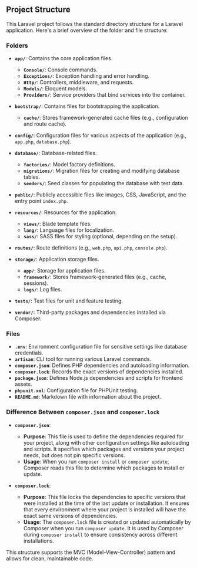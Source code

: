 ## Project Structure

This Laravel project follows the standard directory structure for a Laravel application. Here's a brief overview of the folder and file structure:

### Folders

- **`app/`**: Contains the core application files.
  - **`Console/`**: Console commands.
  - **`Exceptions/`**: Exception handling and error handling.
  - **`Http/`**: Controllers, middleware, and requests.
  - **`Models/`**: Eloquent models.
  - **`Providers/`**: Service providers that bind services into the container.

- **`bootstrap/`**: Contains files for bootstrapping the application.
  - **`cache/`**: Stores framework-generated cache files (e.g., configuration and route cache).

- **`config/`**: Configuration files for various aspects of the application (e.g., `app.php`, `database.php`).

- **`database/`**: Database-related files.
  - **`factories/`**: Model factory definitions.
  - **`migrations/`**: Migration files for creating and modifying database tables.
  - **`seeders/`**: Seed classes for populating the database with test data.

- **`public/`**: Publicly accessible files like images, CSS, JavaScript, and the entry point `index.php`.

- **`resources/`**: Resources for the application.
  - **`views/`**: Blade template files.
  - **`lang/`**: Language files for localization.
  - **`sass/`**: SASS files for styling (optional, depending on the setup).

- **`routes/`**: Route definitions (e.g., `web.php`, `api.php`, `console.php`).

- **`storage/`**: Application storage files.
  - **`app/`**: Storage for application files.
  - **`framework/`**: Stores framework-generated files (e.g., cache, sessions).
  - **`logs/`**: Log files.

- **`tests/`**: Test files for unit and feature testing.

- **`vendor/`**: Third-party packages and dependencies installed via Composer.

### Files

- **`.env`**: Environment configuration file for sensitive settings like database credentials.
- **`artisan`**: CLI tool for running various Laravel commands.
- **`composer.json`**: Defines PHP dependencies and autoloading information.
- **`composer.lock`**: Records the exact versions of dependencies installed.
- **`package.json`**: Defines Node.js dependencies and scripts for frontend assets.
- **`phpunit.xml`**: Configuration file for PHPUnit testing.
- **`README.md`**: Markdown file with information about the project.

### Difference Between `composer.json` and `composer.lock`

- **`composer.json`**: 
  - **Purpose**: This file is used to define the dependencies required for your project, along with other configuration settings like autoloading and scripts. It specifies which packages and versions your project needs, but does not pin specific versions.
  - **Usage**: When you run `composer install` or `composer update`, Composer reads this file to determine which packages to install or update.
  
- **`composer.lock`**:
  - **Purpose**: This file locks the dependencies to specific versions that were installed at the time of the last update or installation. It ensures that every environment where your project is installed will have the exact same versions of dependencies.
  - **Usage**: The `composer.lock` file is created or updated automatically by Composer when you run `composer update`. It is used by Composer during `composer install` to ensure consistency across different installations.

This structure supports the MVC (Model-View-Controller) pattern and allows for clean, maintainable code.
